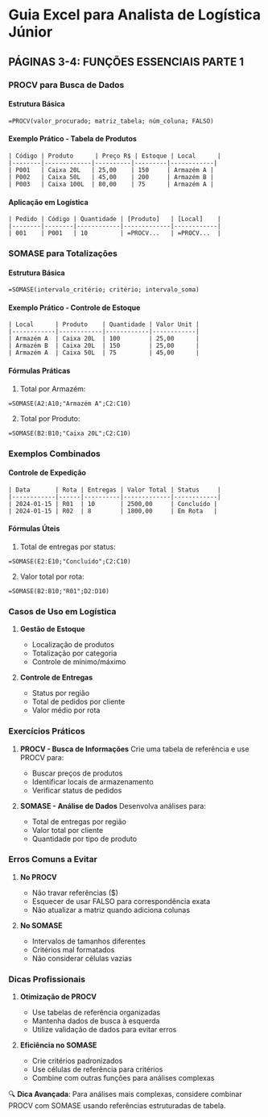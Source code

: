 # Guia Excel para Analista de Logística Júnior
## PÁGINAS 3-4: FUNÇÕES ESSENCIAIS PARTE 1

### PROCV para Busca de Dados

#### Estrutura Básica
```
=PROCV(valor_procurado; matriz_tabela; núm_coluna; FALSO)
```

#### Exemplo Prático - Tabela de Produtos
```
| Código | Produto      | Preço R$ | Estoque | Local      |
|--------|-------------|----------|---------|------------|
| P001   | Caixa 20L   | 25,00    | 150     | Armazém A |
| P002   | Caixa 50L   | 45,00    | 200     | Armazém B |
| P003   | Caixa 100L  | 80,00    | 75      | Armazém A |
```

#### Aplicação em Logística
```
| Pedido | Código | Quantidade | [Produto]   | [Local]    |
|--------|--------|------------|-------------|------------|
| 001    | P001   | 10         | =PROCV...   | =PROCV...  |
```

### SOMASE para Totalizações

#### Estrutura Básica
```
=SOMASE(intervalo_critério; critério; intervalo_soma)
```

#### Exemplo Prático - Controle de Estoque
```
| Local      | Produto    | Quantidade | Valor Unit |
|------------|------------|------------|------------|
| Armazém A  | Caixa 20L  | 100        | 25,00      |
| Armazém B  | Caixa 20L  | 150        | 25,00      |
| Armazém A  | Caixa 50L  | 75         | 45,00      |
```

#### Fórmulas Práticas
1. Total por Armazém:
```
=SOMASE(A2:A10;"Armazém A";C2:C10)
```

2. Total por Produto:
```
=SOMASE(B2:B10;"Caixa 20L";C2:C10)
```

### Exemplos Combinados

#### Controle de Expedição
```
| Data       | Rota | Entregas | Valor Total | Status     |
|------------|------|----------|-------------|------------|
| 2024-01-15 | R01  | 10       | 2500,00     | Concluído |
| 2024-01-15 | R02  | 8        | 1800,00     | Em Rota   |
```

#### Fórmulas Úteis
1. Total de entregas por status:
```
=SOMASE(E2:E10;"Concluído";C2:C10)
```

2. Valor total por rota:
```
=SOMASE(B2:B10;"R01";D2:D10)
```

### Casos de Uso em Logística

1. **Gestão de Estoque**
   - Localização de produtos
   - Totalização por categoria
   - Controle de mínimo/máximo

2. **Controle de Entregas**
   - Status por região
   - Total de pedidos por cliente
   - Valor médio por rota

### Exercícios Práticos

1. **PROCV - Busca de Informações**
   Crie uma tabela de referência e use PROCV para:
   - Buscar preços de produtos
   - Identificar locais de armazenamento
   - Verificar status de pedidos

2. **SOMASE - Análise de Dados**
   Desenvolva análises para:
   - Total de entregas por região
   - Valor total por cliente
   - Quantidade por tipo de produto

### Erros Comuns a Evitar

1. **No PROCV**
   - Não travar referências ($)
   - Esquecer de usar FALSO para correspondência exata
   - Não atualizar a matriz quando adiciona colunas

2. **No SOMASE**
   - Intervalos de tamanhos diferentes
   - Critérios mal formatados
   - Não considerar células vazias

### Dicas Profissionais

1. **Otimização de PROCV**
   - Use tabelas de referência organizadas
   - Mantenha dados de busca à esquerda
   - Utilize validação de dados para evitar erros

2. **Eficiência no SOMASE**
   - Crie critérios padronizados
   - Use células de referência para critérios
   - Combine com outras funções para análises complexas

🔍 **Dica Avançada**: Para análises mais complexas, considere combinar PROCV com SOMASE usando referências estruturadas de tabela.
